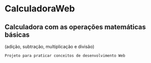 # CalculadoraWeb
## Calculadora com as operações matemáticas básicas
(adição, subtração, multiplicação e divisão)

`Projeto para praticar conceitos de desenvolvimento Web`
